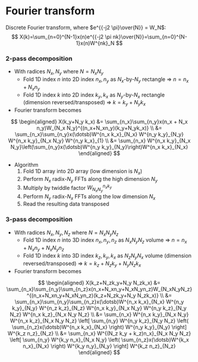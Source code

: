 # Fourier transform

Discrete Fourier transform, where $e^{{-j2 \pi}\over{N}} = W_N$:
$$
X(k)=\sum_{n=0}^{N-1}x(n)e^{{-j2 \pi nk}\over{N}}=\sum_{n=0}^{N-1}x(n)W^{nk}_N
$$

### 2-pass decomposition

- With radices $N_x, N_y$ where $N=N_xN_y$
  - Fold 1D index $n$ into 2D index $n_x,n_y$ as $N_x$-by-$N_y$ rectangle
  $\Rightarrow$ $n=n_x+N_xn_y$
  - Fold 1D index $k$ into 2D index $k_y,k_x$ as $N_y$-by-$N_x$ rectangle (dimension reversed/transposed) $\Rightarrow$ $k=k_y+N_y k_x$
- Fourier transform becomes

$$
\begin{aligned}
X(k_y+N_y k_x) &= \sum_{n_x}\sum_{n_y}x(n_x + N_x n_y)W_{N_x N_y}^{(n_x+N_xn_y)(k_y+N_yk_x)} \\
&= \sum_{n_x}\sum_{n_y}x(\dotsb)W^{n_x k_x}_{N_x} W^{n_y k_y}_{N_y} W^{n_x k_y}_{N_x N_y} W^{n_y k_x}_{1} \\
&= \sum_{n_x} W^{n_x k_y}_{N_x N_y}\left(\sum_{n_y}x(\dotsb)W^{n_y k_y}_{N_y}\right)W^{n_x k_x}_{N_x}
\end{aligned}
$$

- Algorithm
  1. Fold 1D array into 2D array (low dimension is $N_x$)
  2. Perform $N_x$ radix-$N_y$ FFTs along the high dimension $N_y$
  3. Multiply by twiddle factor $W^{n_x k_y}_{N_x N_y}$
  4. Perform $N_y$ radix-$N_x$ FFTs along the low dimension $N_x$
  5. Read the resulting data transposed

### 3-pass decomposition

- With radices $N_x, N_y, N_z$ where $N=N_xN_yN_z$
  - Fold 1D index $n$ into 3D index $n_x,n_y,n_z$ as $N_x N_y N_z$ volume
  $\Rightarrow$ $n=n_x+N_xn_y+N_xN_yn_z$
  - Fold 1D index $k$ into 3D index $k_z,k_y,k_x$ as $N_z N_y N_x$ volume (dimension reversed/transposed) $\Rightarrow$ $k=k_z+N_zk_y+N_y N_zk_x$
- Fourier transform becomes

$$
\begin{aligned}
X(k_z+N_zk_y+N_y N_zk_x) &= \sum_{n_x}\sum_{n_y}\sum_{n_z}x(n_x+N_xn_y+N_xN_yn_z)W_{N_xN_yN_z}^{(n_x+N_xn_y+N_xN_yn_z)(k_z+N_zk_y+N_y N_zk_x)} \\
&= \sum_{n_x}\sum_{n_y}\sum_{n_z}x(\dotsb)W^{n_x k_x}_{N_x} W^{n_y k_y}_{N_y} W^{n_z k_z}_{N_z} W^{n_x k_y}_{N_x N_y} W^{n_y k_z}_{N_y N_z} W^{n_x k_z}_{N_x N_y N_z} \\
&= \sum_{n_x} W^{n_x k_y}_{N_x N_y} W^{n_x k_z}_{N_x N_y N_z} \left[ \sum_{n_y} W^{n_y k_z}_{N_y N_z} \left( \sum_{n_z}x(\dotsb)W^{n_x k_x}_{N_x} \right) W^{n_y k_y}_{N_y} \right] W^{k_z n_z}_{N_z} \\
&= \sum_{n_x} W^{(N_z k_y + k_z)n_x}_{N_x N_y N_z} \left[ \sum_{n_y} W^{k_y n_x}_{N_x N_y} \left( \sum_{n_z}x(\dotsb)W^{k_x n_x}_{N_x} \right) W^{k_y n_y}_{N_y} \right] W^{k_z n_z}_{N_z}  
\end{aligned}
$$
